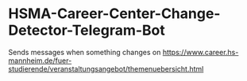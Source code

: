 # HSMA-Career-Center-Change-Detector-Telegram-Bot
Sends messages when something changes on https://www.career.hs-mannheim.de/fuer-studierende/veranstaltungsangebot/themenuebersicht.html
